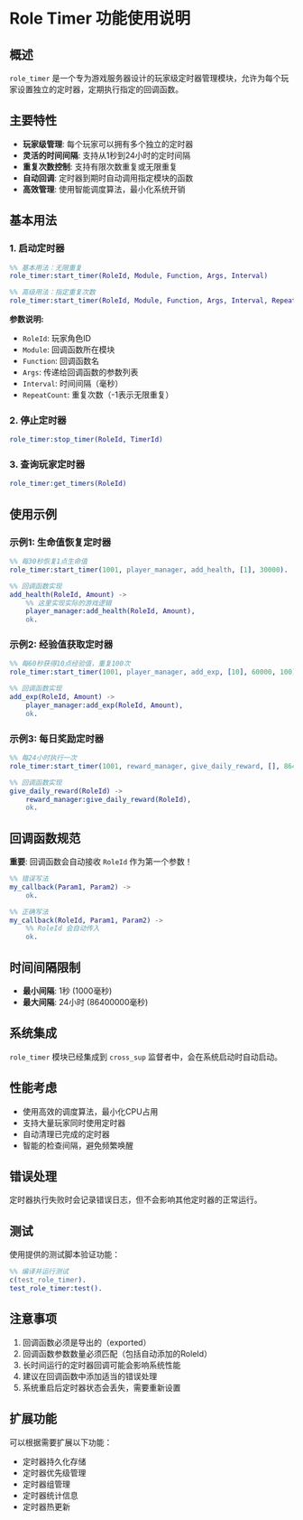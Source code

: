 # Role Timer 功能使用说明

## 概述

`role_timer` 是一个专为游戏服务器设计的玩家级定时器管理模块，允许为每个玩家设置独立的定时器，定期执行指定的回调函数。

## 主要特性

- **玩家级管理**: 每个玩家可以拥有多个独立的定时器
- **灵活的时间间隔**: 支持从1秒到24小时的定时间隔
- **重复次数控制**: 支持有限次数重复或无限重复
- **自动回调**: 定时器到期时自动调用指定模块的函数
- **高效管理**: 使用智能调度算法，最小化系统开销

## 基本用法

### 1. 启动定时器

```erlang
%% 基本用法：无限重复
role_timer:start_timer(RoleId, Module, Function, Args, Interval)

%% 高级用法：指定重复次数
role_timer:start_timer(RoleId, Module, Function, Args, Interval, RepeatCount)
```

**参数说明:**
- `RoleId`: 玩家角色ID
- `Module`: 回调函数所在模块
- `Function`: 回调函数名
- `Args`: 传递给回调函数的参数列表
- `Interval`: 时间间隔（毫秒）
- `RepeatCount`: 重复次数（-1表示无限重复）

### 2. 停止定时器

```erlang
role_timer:stop_timer(RoleId, TimerId)
```

### 3. 查询玩家定时器

```erlang
role_timer:get_timers(RoleId)
```

## 使用示例

### 示例1: 生命值恢复定时器

```erlang
%% 每30秒恢复1点生命值
role_timer:start_timer(1001, player_manager, add_health, [1], 30000).

%% 回调函数实现
add_health(RoleId, Amount) ->
    %% 这里实现实际的游戏逻辑
    player_manager:add_health(RoleId, Amount),
    ok.
```

### 示例2: 经验值获取定时器

```erlang
%% 每60秒获得10点经验值，重复100次
role_timer:start_timer(1001, player_manager, add_exp, [10], 60000, 100).

%% 回调函数实现
add_exp(RoleId, Amount) ->
    player_manager:add_exp(RoleId, Amount),
    ok.
```

### 示例3: 每日奖励定时器

```erlang
%% 每24小时执行一次
role_timer:start_timer(1001, reward_manager, give_daily_reward, [], 86400000).

%% 回调函数实现
give_daily_reward(RoleId) ->
    reward_manager:give_daily_reward(RoleId),
    ok.
```

## 回调函数规范

**重要**: 回调函数会自动接收 `RoleId` 作为第一个参数！

```erlang
%% 错误写法
my_callback(Param1, Param2) ->
    ok.

%% 正确写法
my_callback(RoleId, Param1, Param2) ->
    %% RoleId 会自动传入
    ok.
```

## 时间间隔限制

- **最小间隔**: 1秒 (1000毫秒)
- **最大间隔**: 24小时 (86400000毫秒)

## 系统集成

`role_timer` 模块已经集成到 `cross_sup` 监督者中，会在系统启动时自动启动。

## 性能考虑

- 使用高效的调度算法，最小化CPU占用
- 支持大量玩家同时使用定时器
- 自动清理已完成的定时器
- 智能的检查间隔，避免频繁唤醒

## 错误处理

定时器执行失败时会记录错误日志，但不会影响其他定时器的正常运行。

## 测试

使用提供的测试脚本验证功能：

```erlang
%% 编译并运行测试
c(test_role_timer).
test_role_timer:test().
```

## 注意事项

1. 回调函数必须是导出的（exported）
2. 回调函数参数数量必须匹配（包括自动添加的RoleId）
3. 长时间运行的定时器回调可能会影响系统性能
4. 建议在回调函数中添加适当的错误处理
5. 系统重启后定时器状态会丢失，需要重新设置

## 扩展功能

可以根据需要扩展以下功能：
- 定时器持久化存储
- 定时器优先级管理
- 定时器组管理
- 定时器统计信息
- 定时器热更新 